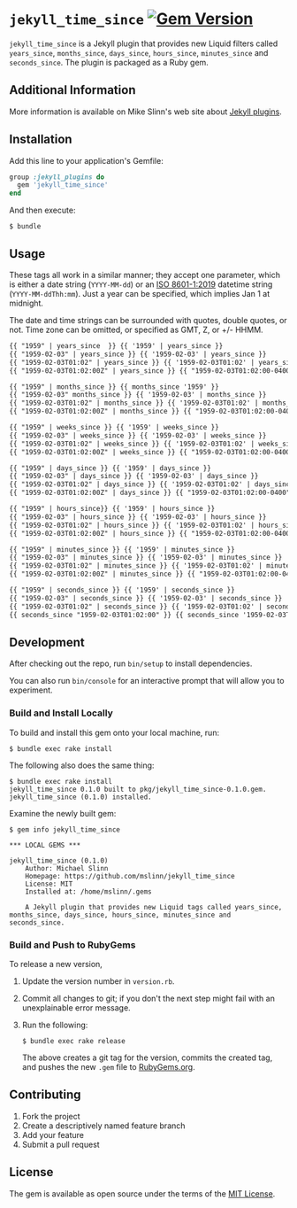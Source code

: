# `jekyll_time_since` [![Gem Version](https://badge.fury.io/rb/jekyll_time_since.svg)](https://badge.fury.io/rb/jekyll_time_since)

`jekyll_time_since` is a Jekyll plugin that provides new Liquid filters called
`years_since`, `months_since`, `days_since`, `hours_since`, `minutes_since` and `seconds_since`.
The plugin is packaged as a Ruby gem.


## Additional Information

More information is available on Mike Slinn's web site about
[Jekyll plugins](https://github.com/mslinn/jekyll_time_since).


## Installation

Add this line to your application's Gemfile:

```ruby
group :jekyll_plugins do
  gem 'jekyll_time_since'
end
```

And then execute:

```shell
$ bundle
```


## Usage

These tags all work in a similar manner; they accept one parameter,
which is either a date string (`YYYY-MM-dd`) or an
[ISO 8601-1:2019](https://en.wikipedia.org/wiki/ISO_8601#Combined_date_and_time_representations) datetime string (`YYYY-MM-ddThh:mm`).
Just a year can be specified, which implies Jan 1 at midnight.

The date and time strings can be surrounded with quotes, double quotes, or not.
Time zone can be omitted, or specified as GMT, Z, or +/- HHMM.

```html
{{ "1959" | years_since  }} {{ '1959' | years_since }}
{{ "1959-02-03" | years_since }} {{ '1959-02-03' | years_since }}
{{ "1959-02-03T01:02" | years_since }} {{ '1959-02-03T01:02' | years_since }}
{{ "1959-02-03T01:02:00Z" | years_since }} {{ "1959-02-03T01:02:00-0400" | years_since }}

{{ "1959" | months_since }} {{ months_since '1959' }}
{{ "1959-02-03" months_since }} {{ '1959-02-03' | months_since }}
{{ "1959-02-03T01:02" | months_since }} {{ '1959-02-03T01:02' | months_since }}
{{ "1959-02-03T01:02:00Z" | months_since }} {{ "1959-02-03T01:02:00-0400" | months_since }}

{{ "1959" | weeks_since }} {{ '1959' | weeks_since }}
{{ "1959-02-03" | weeks_since }} {{ '1959-02-03' | weeks_since }}
{{ "1959-02-03T01:02" | weeks_since }} {{ '1959-02-03T01:02' | weeks_since }}
{{ "1959-02-03T01:02:00Z" | weeks_since }} {{ "1959-02-03T01:02:00-0400" | weeks_since }}

{{ "1959" | days_since }} {{ '1959' | days_since }}
{{ "1959-02-03" | days_since }} {{ '1959-02-03' | days_since }}
{{ "1959-02-03T01:02" | days_since }} {{ '1959-02-03T01:02' | days_since }}
{{ "1959-02-03T01:02:00Z" | days_since }} {{ "1959-02-03T01:02:00-0400" | days_since }}

{{ "1959" | hours_since}} {{ '1959' | hours_since }}
{{ "1959-02-03" | hours_since }} {{ '1959-02-03' | hours_since }}
{{ "1959-02-03T01:02" | hours_since }} {{ '1959-02-03T01:02' | hours_since }}
{{ "1959-02-03T01:02:00Z" | hours_since }} {{ "1959-02-03T01:02:00-0400" | hours_since }}

{{ "1959" | minutes_since }} {{ '1959' | minutes_since }}
{{ "1959-02-03" | minutes_since }} {{ '1959-02-03' | minutes_since }}
{{ "1959-02-03T01:02" | minutes_since }} {{ '1959-02-03T01:02' | minutes_since }}
{{ "1959-02-03T01:02:00Z" | minutes_since }} {{ "1959-02-03T01:02:00-0400" | minutes_since }}

{{ "1959" | seconds_since }} {{ '1959' | seconds_since }}
{{ "1959-02-03" | seconds_since }} {{ '1959-02-03' | seconds_since }}
{{ "1959-02-03T01:02" | seconds_since }} {{ '1959-02-03T01:02' | seconds_since }}
{{ seconds_since "1959-02-03T01:02:00" }} {{ seconds_since '1959-02-03T01:02:00' }}
```


## Development

After checking out the repo, run `bin/setup` to install dependencies.

You can also run `bin/console` for an interactive prompt that will allow you to experiment.


### Build and Install Locally

To build and install this gem onto your local machine, run:

```shell
$ bundle exec rake install
```

The following also does the same thing:

```shell
$ bundle exec rake install
jekyll_time_since 0.1.0 built to pkg/jekyll_time_since-0.1.0.gem.
jekyll_time_since (0.1.0) installed.
```

Examine the newly built gem:

```shell
$ gem info jekyll_time_since

*** LOCAL GEMS ***

jekyll_time_since (0.1.0)
    Author: Michael Slinn
    Homepage: https://github.com/mslinn/jekyll_time_since
    License: MIT
    Installed at: /home/mslinn/.gems

    A Jekyll plugin that provides new Liquid tags called years_since, months_since, days_since, hours_since, minutes_since and seconds_since.
```


### Build and Push to RubyGems

To release a new version,

  1. Update the version number in `version.rb`.
  2. Commit all changes to git; if you don't the next step might fail with an unexplainable error message.
  3. Run the following:

     ```shell
     $ bundle exec rake release
     ```

     The above creates a git tag for the version, commits the created tag,
     and pushes the new `.gem` file to [RubyGems.org](https://rubygems.org).


## Contributing

1. Fork the project
2. Create a descriptively named feature branch
3. Add your feature
4. Submit a pull request


## License

The gem is available as open source under the terms of the [MIT License](https://opensource.org/licenses/MIT).
